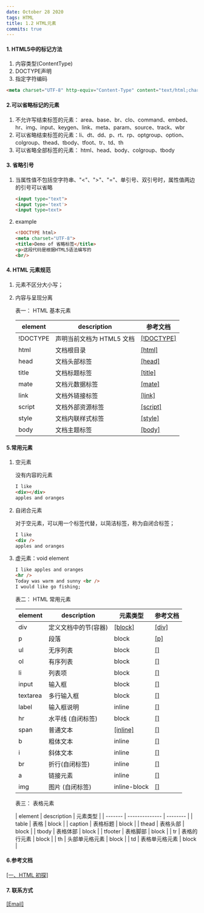 ```yaml
---
date: October 28 2020
tags: HTML
title: 1.2 HTML元素
commits: true
---
```


#### 1. HTML5中的标记方法

1. 内容类型(ContentType)
2. DOCTYPE声明
3. 指定字符编码

```html
<meta charset="UTF-8" http-equiv="Content-Type" content="text/html;chartset=UTF-8">
```

#### 2.可以省略标记的元素

1. 不允许写结束标签的元素： area、base、br、clo、command、embed、hr、img、input、keygen、link、meta、param、source、track、wbr
2. 可以省略结束标签的元素：li、dt、dd、p、rt、rp、optgroup、option、colgroup、thead、tbody、tfoot、tr、td、th
3. 可以省略全部标签的元素： html、head、body、colgroup、tbody

#### 3. 省略引号

1. 当属性值不包括空字符串、"<"、">"、"="、单引号、双引号时，属性值两边的引号可以省略

   ```html
   <input type="text">
   <input type='text'>
   <input type=text>
   ```

2. example

   ```html
   <!DOCTYPE html>
   <meta charset="UTF-8">
   <title>Demo of 省略标签</title>
   <p>这段代码是根据HTML5语法编写的
   <br/>
   ```

#### 4. HTML 元素规范

1.  元素不区分大小写；

2.  内容与呈现分离

    表一： HTML 基本元素

    | element  | description               | 参考文档       |
    | -------- | ------------------------- | -------------- |
    | !DOCTYPE | 声明当前文档为 HTML5 文档 | [[!DOCTYPE]]() |
    | html     | 文档根目录                | [[html]]()     |
    | head     | 文档头部标签              | [[head]]()     |
    | title    | 文档标题标签              | [[title]]()    |
    | mate     | 文档元数据标签            | [[mate]]()     |
    | link     | 文档外链接标签            | [[link]]()     |
    | script   | 文档外部资源标签          | [[script]]()   |
    | style    | 文档内联样式标签          | [[style]]()    |
    | body     | 文档主题标签              | [[body]]()     |

#### 5.常用元素

1. 空元素

   没有内容的元素

   ```html
   I like
   <div></div>
   apples and oranges
   ```

2. 自闭合元素

   对于空元素，可以用一个标签代替，以简洁标签，称为自闭合标签；

   ```html
   I like
   <div />
   apples and oranges
   ```

3. 虚元素：void element

   ```html
   I like apples and oranges
   <hr />
   Today was warm and sunny <br />
   I would like go fishing;
   ```

   表二： HTML 常用元素

   | element  | description          | 元素类型     | 参考文档  |
   | -------- | -------------------- | ------------ | --------- |
   | div      | 定义文档中的节(容器) | [[block]]()  | [[div]]() |
   | p        | 段落                 | block        | [[p]]()   |
   | ul       | 无序列表             | block        | [[]]()    |
   | ol       | 有序列表             | block        | [[]]()    |
   | li       | 列表项               | block        | [[]]()    |
   | input    | 输入框               | block        | [[]]()    |
   | textarea | 多行输入框           | block        | [[]]()    |
   | label    | 输入框说明           | inline       | [[]]()    |
   | hr       | 水平线 (自闭标签)    | block        | [[]]()    |
   | span     | 普通文本             | [[inline]]() | [[]]()    |
   | b        | 粗体文本             | inline       | [[]]()    |
   | i        | 斜体文本             | inline       | [[]]()    |
   | br       | 折行(自闭标签)       | inline       | [[]]()    |
   | a        | 链接元素             | inline       | [[]]()    |
   | img      | 图片 (自闭标签)      | inline-block | [[]]()    |
   
   表三： 表格元素

   | element | description    | 元素类型 |
| ------- | -------------- | -------- |
   | table   | 表格           | block    |
   | caption | 表格标题       | block    |
   | thead   | 表格头部       | block    |
   | tbody   | 表格体部       | block    |
   | tfooter | 表格脚部       | block    |
   | tr      | 表格的行元素   | block    |
   | th      | 头部单元格元素 | block    |
   | td      | 表格单元格元素 | block    |

#### 6.参考文档

[[一、HTML 初探]](https://web-oyster.github.io/2020/10/28/HTML/Tutorial/%E4%B8%80%E3%80%81HTML%20%E5%88%9D%E6%8E%A2/)

#### 7. 联系方式

[[Email]](yuanmin8888@outlook.com)